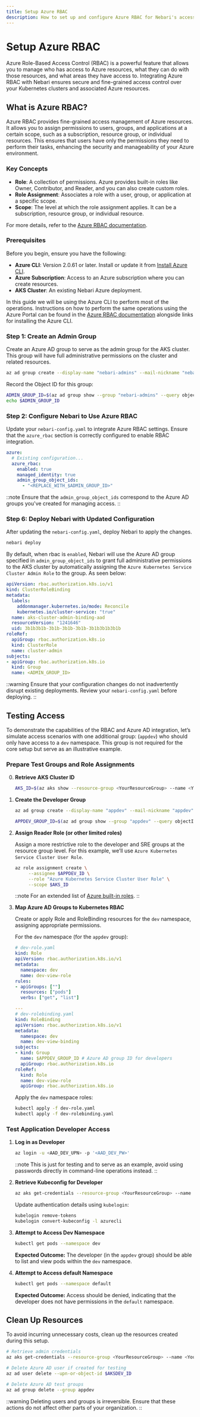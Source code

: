 ```yaml
---
title: Setup Azure RBAC
description: How to set up and configure Azure RBAC for Nebari's access to Azure resources
---
```


# Setup Azure RBAC

Azure Role-Based Access Control (RBAC) is a powerful feature that allows you to manage who has access to Azure resources, what they can do with those resources, and what areas they have access to. Integrating Azure RBAC with Nebari ensures secure and fine-grained access control over your Kubernetes clusters and associated Azure resources.

## What is Azure RBAC?

Azure RBAC provides fine-grained access management of Azure resources. It allows you to assign permissions to users, groups, and applications at a certain scope, such as a subscription, resource group, or individual resources. This ensures that users have only the permissions they need to perform their tasks, enhancing the security and manageability of your Azure environment.

### Key Concepts

- **Role**: A collection of permissions. Azure provides built-in roles like Owner, Contributor, and Reader, and you can also create custom roles.
- **Role Assignment**: Associates a role with a user, group, or application at a specific scope.
- **Scope**: The level at which the role assignment applies. It can be a subscription, resource group, or individual resource.

For more details, refer to the [Azure RBAC documentation](https://docs.microsoft.com/azure/role-based-access-control/overview).

### Prerequisites

Before you begin, ensure you have the following:

- **Azure CLI**: Version 2.0.61 or later. Install or update it from [Install Azure CLI](https://docs.microsoft.com/cli/azure/install-azure-cli).
- **Azure Subscription**: Access to an Azure subscription where you can create resources.
- **AKS Cluster**: An existing Nebari Azure deployment.

In this guide we will be using the Azure CLI to perform most of the operations. Instructions on how to perform the same operations using the Azure Portal can be found in the [Azure RBAC documentation](https://docs.microsoft.com/azure/role-based-access-control/overview) alongside links for installing the Azure CLI.

### Step 1: Create an Admin Group

Create an Azure AD group to serve as the admin group for the AKS cluster. This group will have full administrative permissions on the cluster and related resources.

```bash
az ad group create --display-name "nebari-admins" --mail-nickname "nebari-admins"
```

Record the Object ID for this group:

```bash
ADMIN_GROUP_ID=$(az ad group show --group "nebari-admins" --query objectId -o tsv)
echo $ADMIN_GROUP_ID
```

### Step 2: Configure Nebari to Use Azure RBAC

Update your `nebari-config.yaml` to integrate Azure RBAC settings. Ensure that the `azure_rbac` section is correctly configured to enable RBAC integration.

```yaml
azure:
  # Existing configuration...
  azure_rbac:
    enabled: true
    managed_identity: true
    admin_group_object_ids:
      - "<REPLACE_WITH_$ADMIN_GROUP_ID>"
```

::note
Ensure that the `admin_group_object_ids` correspond to the Azure AD groups you've created for managing access.
::

### Step 6: Deploy Nebari with Updated Configuration

After updating the `nebari-config.yaml`, deploy Nebari to apply the changes.

```bash
nebari deploy
```

By default, when rbac is `enabled`, Nebari will use the Azure AD group specified in
`admin_group_object_ids` to grant full administrative permissions to the AKS cluster by
automatically assigning the `Azure Kubernetes Service Cluster Admin Role` to the group.
As seen below:

```yaml
apiVersion: rbac.authorization.k8s.io/v1
kind: ClusterRoleBinding
metadata:
  labels:
    addonmanager.kubernetes.io/mode: Reconcile
    kubernetes.io/cluster-service: "true"
  name: aks-cluster-admin-binding-aad
  resourceVersion: "1241646"
  uid: 3b1b3b1b-3b1b-3b1b-3b1b-3b1b3b1b3b1b
roleRef:
  apiGroup: rbac.authorization.k8s.io
  kind: ClusterRole
  name: cluster-admin
subjects:
- apiGroup: rbac.authorization.k8s.io
  kind: Group
  name: <ADMIN_GROUP_ID>
```

::warning
Ensure that your configuration changes do not inadvertently disrupt existing deployments. Review your `nebari-config.yaml` before deploying.
::

## Testing Access

To demonstrate the capabilities of the RBAC and Azure AD integration, let’s simulate access scenarios with one additional group: (`appdev`) who should only have access to a `dev` namespace. This group is not required for the core setup but serve as an illustrative example.

### Prepare Test Groups and Role Assignments

0. **Retrieve AKS Cluster ID**

   ```bash
   AKS_ID=$(az aks show --resource-group <YourResourceGroup> --name <YourAKSCluster> --query id -o tsv)
   ```

1. **Create the Developer Group**

   ```bash
   az ad group create --display-name "appdev" --mail-nickname "appdev"

   APPDEV_GROUP_ID=$(az ad group show --group "appdev" --query objectId -o tsv)
   ```

2. **Assign Reader Role (or other limited roles)**

   Assign a more restrictive role to the developer and SRE groups at the resource group level. For this example, we’ll use `Azure Kubernetes Service Cluster User Role`.

   ```bash
   az role assignment create \
        --assignee $APPDEV_ID \
        --role "Azure Kubernetes Service Cluster User Role" \
        --scope $AKS_ID
   ```

   ::note
   For an extended list of [Azure built-in
   roles](https://learn.microsoft.com/en-us/azure/aks/manage-azure-rbac?tabs=azure-portal#aks-built-in-roles).
   ::

3. **Map Azure AD Groups to Kubernetes RBAC**

   Create or apply Role and RoleBinding resources for the `dev` namespace, assigning appropriate permissions.

   For the `dev` namespace (for the `appdev` group):

   ```yaml
   # dev-role.yaml
   kind: Role
   apiVersion: rbac.authorization.k8s.io/v1
   metadata:
     namespace: dev
     name: dev-view-role
   rules:
   - apiGroups: [""]
     resources: ["pods"]
     verbs: ["get", "list"]

   ---
   # dev-rolebinding.yaml
   kind: RoleBinding
   apiVersion: rbac.authorization.k8s.io/v1
   metadata:
     namespace: dev
     name: dev-view-binding
   subjects:
   - kind: Group
     name: $APPDEV_GROUP_ID # Azure AD group ID for developers
     apiGroup: rbac.authorization.k8s.io
   roleRef:
     kind: Role
     name: dev-view-role
     apiGroup: rbac.authorization.k8s.io
   ```

   Apply the `dev` namespace roles:

   ```bash
   kubectl apply -f dev-role.yaml
   kubectl apply -f dev-rolebinding.yaml
   ```

### Test Application Developer Access

1. **Log in as Developer**

   ```bash
   az login -u <AAD_DEV_UPN> -p '<AAD_DEV_PW>'
   ```

   ::note
   This is just for testing and to serve as an example, avoid using passwords directly
   in command-line operations instead.
   ::

2. **Retrieve Kubeconfig for Developer**

   ```bash
   az aks get-credentials --resource-group <YourResourceGroup> --name <YourAKSCluster> --overwrite-existing
   ```

   Update authentication details using `kubelogin`:

   ```bash
   kubelogin remove-tokens
   kubelogin convert-kubeconfig -l azurecli
   ```

3. **Attempt to Access Dev Namespace**

   ```bash
   kubectl get pods --namespace dev
   ```

   **Expected Outcome:** The developer (in the `appdev` group) should be able to list and view pods within the `dev` namespace.

4. **Attempt to Access default Namespace**

   ```bash
   kubectl get pods --namespace default
   ```

   **Expected Outcome:** Access should be denied, indicating that the developer does not have permissions in the `default` namespace.

## Clean Up Resources

To avoid incurring unnecessary costs, clean up the resources created during this setup.

```bash
# Retrieve admin credentials
az aks get-credentials --resource-group <YourResourceGroup> --name <YourAKSCluster> --admin

# Delete Azure AD user if created for testing
az ad user delete --upn-or-object-id $AKSDEV_ID

# Delete Azure AD test groups
az ad group delete --group appdev
```

::warning
Deleting users and groups is irreversible. Ensure that these actions do not affect other parts of your organization.
::
